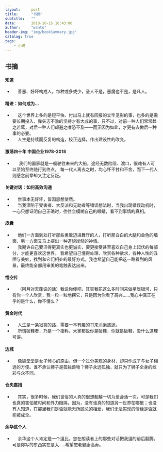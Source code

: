```yaml
---
layout:     post
title:      "书摘"
subtitle:   ""
date:       2018-10-16 18:43:00
author:     "wantu"
header-img: "img/bookSummary.jpg"
catalog: true
tags:
    - 小说
---
```


## 书摘
#### 知道 
* &nbsp;&#8195;善恶、好坏构成人。每种或多或少，圣人不是，恶魔也不是，是凡人。
  
#### 精进：如何成为...
* &nbsp;&#8195;这个世界上多的是短平快、付出马上就有回报的立竿见影的事，也多的是需要长期投入、靠矢志不渝的坚持才有大成的事，只不过，对前一种人们常常趋之若鹜，对后一种人们却避之唯恐不及——而正因为如此，才更有去做后一种事的必要。
* &nbsp;&#8195;人生是持续而反复的构造，校正选择，作出建设性的改变。

#### 激荡四十年 中国企业1978-2018
* &nbsp;&#8195; 我们的国家就是一艘驶往未来的大船，途经无数险阻、渡口，很难有人可以至始至终随行到终点，
每一代人离去之时，均心怀不甘和不舍，而下一代人则感念前辈却又注定反叛。

#### 关键对话：如何高效沟通
* &nbsp;&#8195;世事本无好坏，皆因思想使然。
* &nbsp;&#8195;当我深陷于受害者、大反派和无助者等错误想法时，当我出现错误动机时，一心只想证明自己正确时，往往会模糊自己的眼睛，看不到事情的真相。

#### 皮囊
* &nbsp;&#8195;他们一方面到处打听那些勇敢迈进舞厅的人，打听那白白的大腿和金色的墙面，另一方面又马上摆出一种道貌岸然的神情。
* &nbsp;&#8195;我期许自己要活得更真实也更诚实，要更接受甚至喜欢自己身上起伏的每部分，才能更喜欢这世界。
我希望自己懂得处理、欣赏各种欲求，各种人性的丑陋与美妙，找到和它们相处的最好方式。我也希望自己能把这一路看到的风景，最终能全部用审美的笔触表达出来。

#### 悟空传
* &nbsp;&#8195;（阿月对天蓬说的话）我说你傻吧，其实我花这么多时间来做星辰银河，只有你一个人欣赏，我一粒一粒地摆它，只是因为你看了高兴……我心中真正在乎的是什么，你不懂么？

#### 黄金时代
* &nbsp;&#8195;人生是一条寂寞的路，需要一本有趣的书来消磨旅途。
* &nbsp;&#8195;所谓破鞋者，乃是一个指称，大家都说你是破鞋，你就是破鞋，没什么道理可讲。

#### 边城
* &nbsp;&#8195;像貌堂堂是女子倾心的原由，但一个过分美观的身材，却只作成了与女子相远的方便。谁不承认狮子是孤独兽物？狮子永远孤独，就只为了狮子全身的纹彩与众不同。

#### 仓央嘉措
* &nbsp;&#8195;其实，很多时候，我们世俗的人真的很想超越一切为爱会活一次，可是我们也真的害怕被时间和外力阻隔，因为，没有谁真的知道另一世界在哪里；也没有人知道，在那里我们是否就能无所顾忌的相爱，我们无法实现的情缘是否就能被成全。

#### 余华这个人
* &nbsp;&#8195;余华这个人肯定是一个逗比。您在朗读者上的那些对话把我逗的前后翻腾。可是你写的东西实在是太.....希望您老健康高寿。